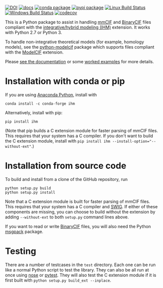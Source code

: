 [![DOI](https://zenodo.org/badge/DOI/10.5281/zenodo.2603378.svg)](https://doi.org/10.5281/zenodo.2603378)
[![docs](https://readthedocs.org/projects/python-ihm/badge/)](https://python-ihm.readthedocs.org/)
[![conda package](https://img.shields.io/conda/vn/conda-forge/ihm.svg)](https://anaconda.org/conda-forge/ihm)
[![pypi package](https://badge.fury.io/py/ihm.svg)](https://badge.fury.io/py/ihm)
[![Linux Build Status](https://github.com/ihmwg/python-ihm/workflows/build/badge.svg)](https://github.com/ihmwg/python-ihm/actions?query=workflow%3Abuild)
[![Windows Build Status](https://ci.appveyor.com/api/projects/status/5o28oe477ii8ur4h?svg=true)](https://ci.appveyor.com/project/benmwebb/python-ihm)
[![codecov](https://codecov.io/gh/ihmwg/python-ihm/branch/main/graph/badge.svg)](https://codecov.io/gh/ihmwg/python-ihm)

This is a Python package to assist in handling [mmCIF](http://mmcif.wwpdb.org/)
and [BinaryCIF](https://github.com/dsehnal/BinaryCIF) files compliant with the
[integrative/hybrid modeling (IHM)](http://mmcif.wwpdb.org/dictionaries/mmcif_ihm.dic/Index/)
extension. It works with Python 2.7 or Python 3.

To handle non-integrative theoretical models (for example, homology models),
see the [python-modelcif](https://github.com/ihmwg/python-modelcif) package
which supports files compliant with the
[ModelCIF](https://mmcif.wwpdb.org/dictionaries/mmcif_ma.dic/Index/)
extension.

Please [see the documentation](https://python-ihm.readthedocs.org/)
or some
[worked examples](https://github.com/ihmwg/python-ihm/tree/main/examples)
for more details.

# Installation with conda or pip

If you are using [Anaconda Python](https://www.anaconda.com/), install with

```
conda install -c conda-forge ihm
```

Alternatively, install with pip:

```
pip install ihm
```

(Note that pip builds a C extension module for faster parsing of mmCIF files.
This requires that your system has a C compiler. If you don't want to build
the C extension module, install with
`pip install ihm --install-option="--without-ext"`.)

# Installation from source code

To build and install from a clone of the GitHub repository, run

```
python setup.py build
python setup.py install
```

Note that a C extension module is built for faster parsing of mmCIF files.
This requires that your system has a C compiler
and [SWIG](http://www.swig.org/). If either of these components are missing, you
can choose to build without the extension by adding `--without-ext` to both
`setup.py` command lines above.

If you want to read or write [BinaryCIF](https://github.com/dsehnal/BinaryCIF)
files, you will also need the
Python [msgpack](https://github.com/msgpack/msgpack-python) package.

# Testing

There are a number of testcases in the `test` directory. Each one can be run
like a normal Python script to test the library. They can also be all run at
once using [nose](https://nose.readthedocs.io/en/latest/)
or [pytest](https://docs.pytest.org/en/latest/). They will also test
the C extension module if it is first built with
`python setup.py build_ext --inplace`.
